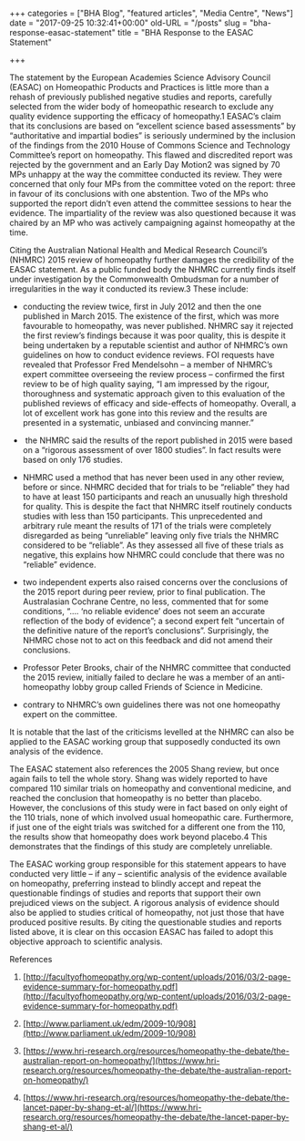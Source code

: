+++
categories = ["BHA Blog", "featured articles", "Media Centre", "News"]
date = "2017-09-25 10:32:41+00:00"
old-URL = "/posts"
slug = "bha-response-easac-statement"
title = "BHA Response to the EASAC Statement"

+++

The statement by the European Academies Science Advisory Council (EASAC) on Homeopathic Products and Practices is little more than a rehash of previously published negative studies and reports, carefully selected from the wider body of homeopathic research to exclude any quality evidence supporting the efficacy of homeopathy.1 EASAC’s claim that its conclusions are based on “excellent science based assessments” by “authoritative and impartial bodies” is seriously undermined by the inclusion of the findings from the 2010 House of Commons Science and Technology Committee’s report on homeopathy. This flawed and discredited report was rejected by the government and an Early Day Motion2 was signed by 70 MPs unhappy at the way the committee conducted its review. They were concerned that only four MPs from the committee voted on the report: three in favour of its conclusions with one abstention. Two of the MPs who supported the report didn’t even attend the committee sessions to hear the evidence. The impartiality of the review was also questioned because it was chaired by an MP who was actively campaigning against homeopathy at the time.

Citing the Australian National Health and Medical Research Council’s (NHMRC) 2015 review of homeopathy further damages the credibility of the EASAC statement. As a public funded body the NHMRC currently finds itself under investigation by the Commonwealth Ombudsman for a number of irregularities in the way it conducted its review.3 These include:

  * conducting the review twice, first in July 2012 and then the one published in March 2015. The existence of the first, which was more favourable to homeopathy, was never published. NHMRC say it rejected the first review’s findings because it was poor quality, this is despite it being undertaken by a reputable scientist and author of NHMRC’s own guidelines on how to conduct evidence reviews. FOI requests have revealed that Professor Fred Mendelsohn – a member of NHMRC’s expert committee overseeing the review process – confirmed the first review to be of high quality saying, “I am impressed by the rigour, thoroughness and systematic approach given to this evaluation of the published reviews of efficacy and side-effects of homeopathy. Overall, a lot of excellent work has gone into this review and the results are presented in a systematic, unbiased and convincing manner.”

  *  the NHMRC said the results of the report published in 2015 were based on a “rigorous assessment of over 1800 studies”. In fact results were based on only 176 studies.

  * NHMRC used a method that has never been used in any other review, before or since. NHMRC decided that for trials to be “reliable” they had to have at least 150 participants and reach an unusually high threshold for quality. This is despite the fact that NHMRC itself routinely conducts studies with less than 150 participants. This unprecedented and arbitrary rule meant the results of 171 of the trials were completely disregarded as being “unreliable” leaving only five trials the NHMRC considered to be “reliable”. As they assessed all five of these trials as negative, this explains how NHMRC could conclude that there was no “reliable” evidence.

  * two independent experts also raised concerns over the conclusions of the 2015 report during peer review, prior to final publication. The Australasian Cochrane Centre, no less, commented that for some conditions, “…. ‘no reliable evidence’ does not seem an accurate reflection of the body of evidence”; a second expert felt “uncertain of the definitive nature of the report’s conclusions”. Surprisingly, the NHMRC chose not to act on this feedback and did not amend their conclusions.

  * Professor Peter Brooks, chair of the NHMRC committee that conducted the 2015 review, initially failed to declare he was a member of an anti-homeopathy lobby group called Friends of Science in Medicine.

  * contrary to NHMRC’s own guidelines there was not one homeopathy expert on the committee.

It is notable that the last of the criticisms levelled at the NHMRC can also be applied to the EASAC working group that supposedly conducted its own analysis of the evidence.

The EASAC statement also references the 2005 Shang review, but once again fails to tell the whole story. Shang was widely reported to have compared 110 similar trials on homeopathy and conventional medicine, and reached the conclusion that homeopathy is no better than placebo. However, the conclusions of this study were in fact based on only eight of the 110 trials, none of which involved usual homeopathic care. Furthermore, if just one of the eight trials was switched for a different one from the 110, the results show that homeopathy does work beyond placebo.4 This demonstrates that the findings of this study are completely unreliable.

The EASAC working group responsible for this statement appears to have conducted very little – if any – scientific analysis of the evidence available on homeopathy, preferring instead to blindly accept and repeat the questionable findings of studies and reports that support their own prejudiced views on the subject. A rigorous analysis of evidence should also be applied to studies critical of homeopathy, not just those that have produced positive results. By citing the questionable studies and reports listed above, it is clear on this occasion EASAC has failed to adopt this objective approach to scientific analysis.

References

  1. [http://facultyofhomeopathy.org/wp-content/uploads/2016/03/2-page-evidence-summary-for-homeopathy.pdf](http://facultyofhomeopathy.org/wp-content/uploads/2016/03/2-page-evidence-summary-for-homeopathy.pdf)

  2. [http://www.parliament.uk/edm/2009-10/908](http://www.parliament.uk/edm/2009-10/908)

  3. [https://www.hri-research.org/resources/homeopathy-the-debate/the-australian-report-on-homeopathy/](https://www.hri-research.org/resources/homeopathy-the-debate/the-australian-report-on-homeopathy/)

  4. [https://www.hri-research.org/resources/homeopathy-the-debate/the-lancet-paper-by-shang-et-al/](https://www.hri-research.org/resources/homeopathy-the-debate/the-lancet-paper-by-shang-et-al/)

